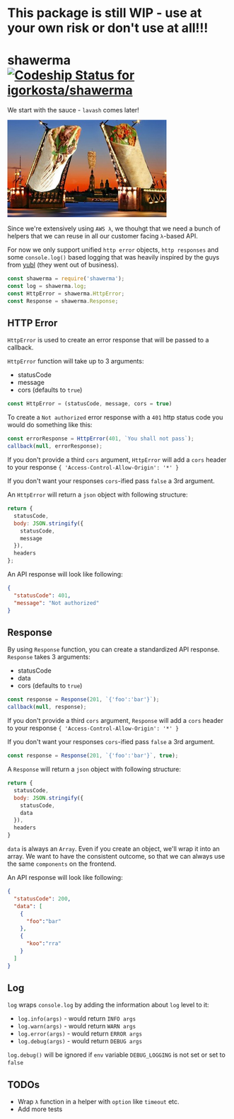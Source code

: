 # This package is still WIP - use at your own risk or don't use at all!!!
# shawerma [ ![Codeship Status for igorkosta/shawerma](https://app.codeship.com/projects/4b87d650-b721-0135-8837-0243d1ced2de/status?branch=master)](https://app.codeship.com/projects/258751)
We start with the sauce - `lavash` comes later!

![shawerma.jpg](shawerma.jpg)

Since we're extensively using `AWS λ`, we thouhgt that we need a bunch of
helpers that we can reuse in all our customer facing `λ`-based API.

For now we only support unified `http error` objects, `http responses` and some
`console.log()` based logging that was heavily inspired by the guys from [yubl](https://www.crunchbase.com/organization/yubl)
(they went out of business).

```js
const shawerma = require('shawerma');
const log = shawerma.log;
const HttpError = shawerma.HttpError;
const Response = shawerma.Response;
```

## HTTP Error
`HttpError` is used to create an error response that will be passed to
a callback.

`HttpError` function will take up to 3 arguments:
* statusCode
* message
* cors (defaults to `true`)

```js
const HttpError = (statusCode, message, cors = true)
```

To create a `Not authorized` error response with a `401` http status code
you would do something like this:

```js
const errorResponse = HttpError(401, `You shall not pass`);
callback(null, errorResponse);
```

If you don't provide a third `cors` argument, `HttpError` will add a `cors` header to your response `{ 'Access-Control-Allow-Origin': '*' }`

If you don't want your responses `cors`-ified pass `false` a 3rd argument.

An `HttpError` will return a `json` object with following structure:

```js
return {
  statusCode,
  body: JSON.stringify({
    statusCode,
    message
  }),
  headers
};
```

An API response will look like following:

```json
{
  "statusCode": 401,
  "message": "Not authorized"
}
```

## Response
By using `Response` function, you can create a standardized API response.
`Response` takes 3 arguments:

* statusCode
* data
* cors (defaults to `true`)

```js
const response = Response(201, `{'foo':'bar'}`);
callback(null, response);
```

If you don't provide a third `cors` argument, `Response` will add a `cors` header to your response `{ 'Access-Control-Allow-Origin': '*' }`

If you don't want your responses `cors`-ified pass `false` a 3rd argument.

```js
const response = Response(201, `{'foo':'bar'}`, true);
```

A `Response` will return a `json` object with following structure:

```js
return {
  statusCode,
  body: JSON.stringify({
    statusCode,
    data
  }),
  headers
}
```

`data` is always an `Array`. Even if you create an object, we'll wrap it into an array. We want to have the consistent outcome, so that we can always use the same `components` on the frontend.


An API response will look like following:

```json
{
  "statusCode": 200,
  "data": [
    {
      "foo":"bar"
    },
    {
      "koo":"rra"
    }
  ]
}
```

## Log
`log` wraps `console.log` by adding the information about `log` level to it:
* `log.info(args)` - would return `INFO args`
* `log.warn(args)` - would return `WARN args`
* `log.error(args)` - would return `ERROR args`
* `log.debug(args)` - would return `DEBUG args`

`log.debug()` will be ignored if `env` variable `DEBUG_LOGGING` is not set or set to `false`

## TODOs
* Wrap `λ` function in a helper with `option` like `timeout` etc.
* Add more tests
